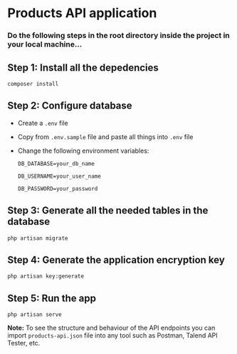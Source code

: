 # Products API application

### Do the following steps in the root directory inside the project in your local machine...

## Step 1: Install all the depedencies

    composer install
    
## Step 2: Configure database
- Create a `.env` file
- Copy from `.env.sample` file and paste all things into `.env` file
- Change the following environment variables:

  `DB_DATABASE=your_db_name`
  
  `DB_USERNAME=your_user_name`
  
  `DB_PASSWORD=your_password`
  
## Step 3: Generate all the needed tables in the database

    php artisan migrate

## Step 4: Generate the application encryption key

    php artisan key:generate
    
## Step 5: Run the app

    php artisan serve

**Note:** To see the structure and behaviour of the API endpoints you can import `products-api.json` file into any tool such as Postman, Talend API Tester, etc.
